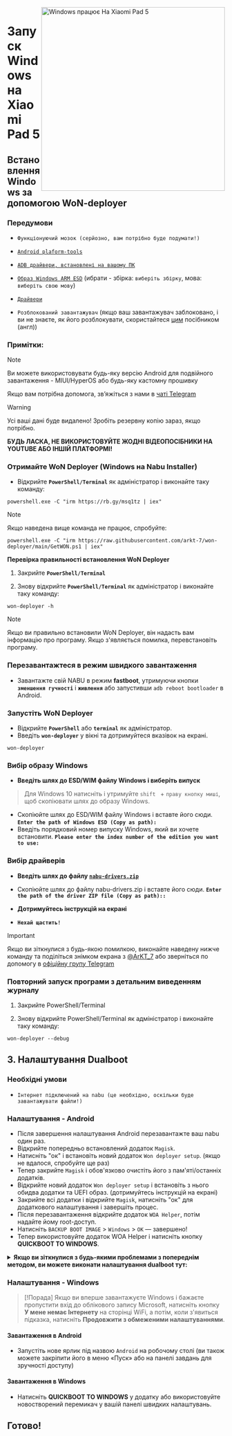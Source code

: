 <img align="right" src="https://raw.githubusercontent.com/erdilS/Port-Windows-11-Xiaomi-Pad-5/main/nabu.png" width="425" alt="Windows працює На Xiaomi Pad 5">

# Запуск Windows на Xiaomi Pad 5

## Встановлення Windows за допомогою WoN-deployer

### Передумови
- ```Функціонуючий мозок (серйозно, вам потрібно буде подумати!)```

- [```Android plaform-tools```](https://developer.android.com/studio/releases/platform-tools)

- [```ADB драйвери, встановлені на вашому ПК```](https://dl.google.com/android/repository/usb_driver_r13-windows.zip)

- [```Образ Windows ARM ESD```](https://arkt-7.github.io/woawin/) (ибрати - збірка: ```виберіть збірку```, мова: ```виберіть свою мову```)
                                                              
- [```Драйвери```](https://github.com/erdilS/Port-Windows-11-Xiaomi-Pad-5/releases/tag/Drivers)

- ```Розблокований завантажувач``` (якщо ваш завантажувач заблоковано, і ви не знаєте, як його розблокувати, скористайтеся [цим](/guide/English/unlock-bootloader-en.md) посібником (англ))

### Примітки:
> [!Note]
> Ви можете використовувати будь-яку версію Android для подвійного завантаження - MIUI/HyperOS або будь-яку кастомну прошивку
>
> Якщо вам потрібна допомога, зв’яжіться з нами в [чаті Telegram](https://t.me/nabuwoa)

> [!Warning]
> Усі ваші дані буде видалено! Зробіть резервну копію зараз, якщо потрібно.
>
> **БУДЬ ЛАСКА, НЕ ВИКОРИСТОВУЙТЕ ЖОДНІ ВІДЕОПОСІБНИКИ НА YOUTUBE АБО ІНШІЙ ПЛАТФОРМІ!**

### Отримайте WoN Deployer (Windows на Nabu Installer)
- Відкрийте **`PowerShell/Terminal`** як адміністратор і виконайте таку команду:

```shell
powershell.exe -C "irm https://rb.gy/msq1tz | iex"
```

> [!Note]
> Якщо наведена вище команда не працює, спробуйте:

```shell
powershell.exe -C "irm https://raw.githubusercontent.com/arkt-7/won-deployer/main/GetWON.ps1 | iex"
```

**Перевірка правильності встановлення WoN Deployer**

 1. Закрийте **`PowerShell/Terminal`**

 2. Знову відкрийте **`PowerShell/Terminal`** як адміністратор і виконайте таку команду:

```shell
won-deployer -h
```

> [!Note]
> Якщо ви правильно встановили WoN Deployer, він надасть вам інформацію про програму. Якщо з'являється помилка, перевстановіть програму.

### Перезавантажтеся в режим швидкого завантаження
- Завантажте свій NABU в режим **fastboot**, утримуючи кнопки **`зменшення гучності`** і **`живлення`** або запустивши `adb reboot bootloader` в Android.

### Запустіть WoN Deployer
- Відкрийте **`PowerShell`** або **`terminal`** як адміністратор.
- Введіть **`won-deployer`** у вікні та дотримуйтеся вказівок на екрані.

```shell
won-deployer
```

### Вибір образу Windows
- **Введіть шлях до ESD/WIM файлу Windows і виберіть випуск**
> Для Windows 10 натисніть і утримуйте `shift ` + `праву кнопку миші`, щоб скопіювати шлях до образу Windows.
- Скопіюйте шлях до ESD/WIM файлу Windows і вставте його сюди.
**`Enter the path of Windows ESD (Copy as path):`**
- Введіть порядковий номер випуску Windows, який ви хочете встановити.
**`Please enter the index number of the edition you want to use:`**
<!-- ${\color{Magenta}[y/n] \space \color{cyan}(n): }$ -->

### Вибір драйверів
- **Введіть шлях до файлу [```nabu-drivers.zip```](https://github.com/erdilS/Port-Windows-11-Xiaomi-Pad-5/releases/tag/Drivers)**
- Скопіюйте шлях до файлу nabu-drivers.zip і вставте його сюди. **`Enter the path of the driver ZIP file (Copy as path)::`**

- **Дотримуйтесь інструкцій на екрані**

 - **`Нехай щастить!`**

> [!Important]
> Якщо ви зіткнулися з будь-якою помилкою, виконайте наведену нижче команду та поділіться знімком екрана з [@ArKT_7](https://t.me/ArKT_7) або зверніться по допомогу в [офіційну групу Telegram](https://t.me/nabuwoa)

### Повторний запуск програми з детальним виведенням журналу

 1. Закрийте PowerShell/Terminal

 2. Знову відкрийте PowerShell/Terminal як адміністратор і виконайте таку команду:

 ```shell
 won-deployer --debug
 ```

## 3. Налаштування Dualboot

### Необхідні умови
- ```Інтернет підключений на nabu (це необхідно, оскільки буде завантажувати файли!)```

### Налаштування - Android
- Після завершення налаштування Android перезавантажте ваш nabu один раз.
- Відкрийте попередньо встановлений додаток `Magisk`.
- Натисніть "ок" і встановіть новий додаток `Won deployer setup`. (якщо не вдалося, спробуйте ще раз)
- Тепер закрийте `Magisk` і обов'язково очистіть його з пам'яті/останніх додатків.
- Відкрийте новий додаток `Won deployer setup` і встановіть з нього обидва додатки та UEFI образ. (дотримуйтесь інструкцій на екрані)
- Закрийте всі додатки і відкрийте `Magisk`, натисніть "ок" для додаткового налаштування і завершіть процес.
- Після перезавантаження відкрийте додаток `WOA Helper`, потім надайте йому root-доступ.
- Натисніть `BACKUP BOOT IMAGE` > `Windows` > `ОК` — завершено!
- Тепер використовуйте додаток WOA Helper і натисніть кнопку **QUICKBOOT TO WINDOWS**.

<details>
<summary><b><strong>Якщо ви зіткнулися з будь-якими проблемами з попереднім методом, ви можете виконати налаштування dualboot тут:</strong></b></summary>

### Необхідні умови
- [```Додаток Magisk```](https://raw.githubusercontent.com/arkt-7/won-deployer/main/files/Magisk_stable.apk)

- [```Додаток WoA Helper```](https://github.com/Marius586/WoA-Helper-update/releases/tag/WOA)

- [```UEFI образ```](https://github.com/erdilS/Port-Windows-11-Xiaomi-Pad-5/releases/download/UEFI/uefi-v3.img)

### Ручне налаштування - Android
- Завантажте та встановіть додаток `Magisk`.
- Завантажте та встановіть додаток `WOA Helper`, потім відкрийте його і надайте root-доступ.
- Завантажте `UEFI образ` і помістіть його в папку з назвою `UEFI` у внутрішній пам'яті.
- Відкрийте додаток WOA Helper і натисніть кнопку **QUICKBOOT TO WINDOWS**.

  </summary>
</details>

### Налаштування - Windows
> [!Порада]
> Якщо ви вперше завантажуєте Windows і бажаєте пропустити вхід до облікового запису Microsoft, натисніть кнопку **У мене немає Інтернету** на сторінці WiFi, а потім, коли з'явиться підказка, натисніть **Продовжити з обмеженими налаштуваннями**.

#### Завантаження в Android
- Запустіть нове ярлик під назвою `Android` на робочому столі (ви також можете закріпити його в меню «Пуск» або на панелі завдань для зручності доступу)

#### Завантаження в Windows
- Натисніть **QUICKBOOT TO WINDOWS** у додатку або використовуйте новостворений перемикач у вашій панелі швидких налаштувань.

## Готово!


